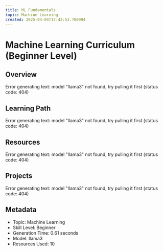 ```yaml
---
title: ML Fundamentals
topic: Machine Learning
created: 2025-04-05T17:42:53.780094
---
```


# Machine Learning Curriculum (Beginner Level)

## Overview

Error generating text: model "llama3" not found, try pulling it first (status code: 404)

## Learning Path

Error generating text: model "llama3" not found, try pulling it first (status code: 404)

## Resources

Error generating text: model "llama3" not found, try pulling it first (status code: 404)

## Projects

Error generating text: model "llama3" not found, try pulling it first (status code: 404)

## Metadata

- Topic: Machine Learning
- Skill Level: Beginner
- Generation Time: 0.61 seconds
- Model: llama3
- Resources Used: 10

